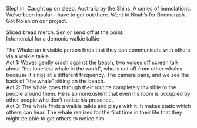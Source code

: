 Slept in. Caught up on sleep. Australia by the Shins. A series of immolations. We’ve been insular—have to get out there. Went to Noah’s for Boomcrash. Got Nolan on our project. 

Sliced bread merch. Senior send off at the point.  
Infomercial for a demonic walkie talkie

The Whale: an invisible person finds that they can communicate with others via a walkie talkie.   
Act 1: Waves gently crash against the beach, two voices off screen talk about “the loneliest whale in the world”, who is cut off from other whales because it sings at a different frequency. The camera pans, and we see the back of “the whale” sitting on the beach.   
Act 2: The whale goes through their routine completely invisible to the people around them. He is so nonexistent that even his room is occupied by other people who don’t notice his presence.  
Act 3: The whale finds a walkie talkie and plays with it. It makes static which others can hear. The whale realizes for the first time in their life that they might be able to get others to notice him.
